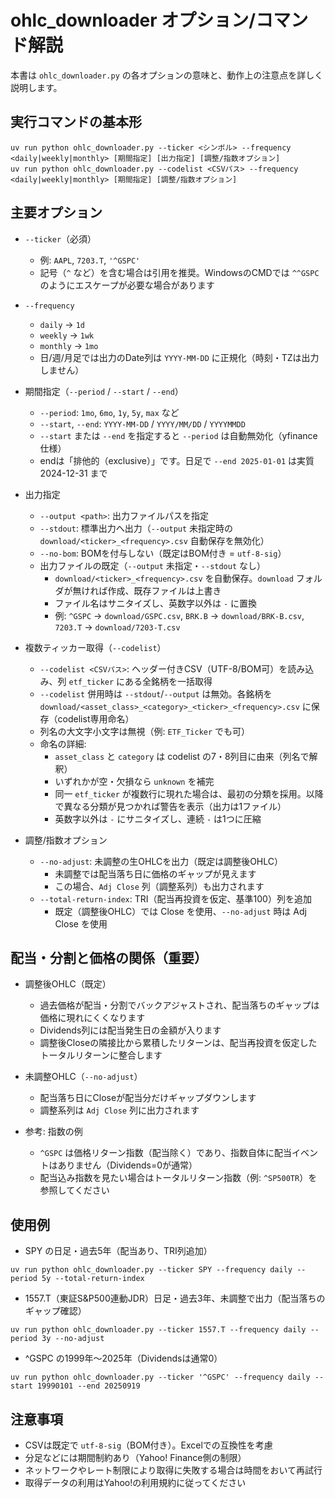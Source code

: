 # ohlc_downloader オプション/コマンド解説

本書は `ohlc_downloader.py` の各オプションの意味と、動作上の注意点を詳しく説明します。

## 実行コマンドの基本形
```
uv run python ohlc_downloader.py --ticker <シンボル> --frequency <daily|weekly|monthly> [期間指定] [出力指定] [調整/指数オプション]
uv run python ohlc_downloader.py --codelist <CSVパス> --frequency <daily|weekly|monthly> [期間指定] [調整/指数オプション]
```

## 主要オプション
- `--ticker`（必須）
  - 例: `AAPL`, `7203.T`, `'^GSPC'`
  - 記号（`^` など）を含む場合は引用を推奨。WindowsのCMDでは `^^GSPC` のようにエスケープが必要な場合があります

- `--frequency`
  - `daily` → `1d`
  - `weekly` → `1wk`
  - `monthly` → `1mo`
  - 日/週/月足では出力のDate列は `YYYY-MM-DD` に正規化（時刻・TZは出力しません）

- 期間指定（`--period` / `--start` / `--end`）
  - `--period`: `1mo`, `6mo`, `1y`, `5y`, `max` など
  - `--start`, `--end`: `YYYY-MM-DD` / `YYYY/MM/DD` / `YYYYMMDD`
  - `--start` または `--end` を指定すると `--period` は自動無効化（yfinance仕様）
  - endは「排他的（exclusive）」です。日足で `--end 2025-01-01` は実質 2024-12-31 まで

- 出力指定
  - `--output <path>`: 出力ファイルパスを指定
  - `--stdout`: 標準出力へ出力（`--output` 未指定時の `download/<ticker>_<frequency>.csv` 自動保存を無効化）
  - `--no-bom`: BOMを付与しない（既定はBOM付き = `utf-8-sig`）
  - 出力ファイルの既定（`--output` 未指定・`--stdout` なし）
    - `download/<ticker>_<frequency>.csv` を自動保存。`download` フォルダが無ければ作成、既存ファイルは上書き
    - ファイル名はサニタイズし、英数字以外は `-` に置換
    - 例: `^GSPC` → `download/GSPC.csv`, `BRK.B` → `download/BRK-B.csv`, `7203.T` → `download/7203-T.csv`

- 複数ティッカー取得（`--codelist`）
  - `--codelist <CSVパス>`: ヘッダー付きCSV（UTF-8/BOM可）を読み込み、列 `etf_ticker` にある全銘柄を一括取得
  - `--codelist` 併用時は `--stdout`/`--output` は無効。各銘柄を `download/<asset_class>_<category>_<ticker>_<frequency>.csv` に保存（codelist専用命名）
  - 列名の大文字小文字は無視（例: `ETF_Ticker` でも可）
  - 命名の詳細:
    - `asset_class` と `category` は codelist の7・8列目に由来（列名で解釈）
    - いずれかが空・欠損なら `unknown` を補完
    - 同一 `etf_ticker` が複数行に現れた場合は、最初の分類を採用。以降で異なる分類が見つかれば警告を表示（出力は1ファイル）
    - 英数字以外は `-` にサニタイズし、連続 `-` は1つに圧縮

- 調整/指数オプション
  - `--no-adjust`: 未調整の生OHLCを出力（既定は調整後OHLC）
    - 未調整では配当落ち日に価格のギャップが見えます
    - この場合、`Adj Close` 列（調整系列）も出力されます
  - `--total-return-index`: TRI（配当再投資を仮定、基準100）列を追加
    - 既定（調整後OHLC）では Close を使用、`--no-adjust` 時は Adj Close を使用

## 配当・分割と価格の関係（重要）
- 調整後OHLC（既定）
  - 過去価格が配当・分割でバックアジャストされ、配当落ちのギャップは価格に現れにくくなります
  - Dividends列には配当発生日の金額が入ります
  - 調整後Closeの隣接比から累積したリターンは、配当再投資を仮定したトータルリターンに整合します

- 未調整OHLC（`--no-adjust`）
  - 配当落ち日にCloseが配当分だけギャップダウンします
  - 調整系列は `Adj Close` 列に出力されます

- 参考: 指数の例
  - `^GSPC` は価格リターン指数（配当除く）であり、指数自体に配当イベントはありません（Dividends=0が通常）
  - 配当込み指数を見たい場合はトータルリターン指数（例: `^SP500TR`）を参照してください

## 使用例
- SPY の日足・過去5年（配当あり、TRI列追加）
```
uv run python ohlc_downloader.py --ticker SPY --frequency daily --period 5y --total-return-index
```

- 1557.T（東証S&P500連動JDR）日足・過去3年、未調整で出力（配当落ちのギャップ確認）
```
uv run python ohlc_downloader.py --ticker 1557.T --frequency daily --period 3y --no-adjust
```

- ^GSPC の1999年〜2025年（Dividendsは通常0）
```
uv run python ohlc_downloader.py --ticker '^GSPC' --frequency daily --start 19990101 --end 20250919
```

## 注意事項
- CSVは既定で `utf-8-sig`（BOM付き）。Excelでの互換性を考慮
- 分足などには期間制約あり（Yahoo! Finance側の制限）
- ネットワークやレート制限により取得に失敗する場合は時間をおいて再試行
- 取得データの利用はYahoo!の利用規約に従ってください
